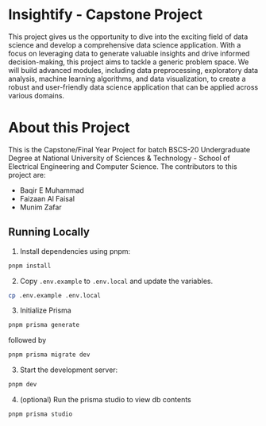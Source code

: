 # Insightify - Capstone Project

This project gives us the opportunity to dive into the exciting field of data science and develop a comprehensive data science application. With a focus on leveraging data to generate valuable insights and drive informed decision-making, this project aims to tackle a generic problem space. We will build advanced modules, including data preprocessing, exploratory data analysis, machine learning algorithms, and data visualization, to create a robust and user-friendly data science application that can be applied across various domains.

# About this Project

This is the Capstone/Final Year Project for batch BSCS-20 Undergraduate Degree at National University of Sciences & Technology - School of Electrical Engineering and Computer Science.
The contributors to this project are:

- Baqir E Muhammad
- Faizaan Al Faisal
- Munim Zafar

## Running Locally

1. Install dependencies using pnpm:

```sh
pnpm install
```

2. Copy `.env.example` to `.env.local` and update the variables.

```sh
cp .env.example .env.local
```

3. Initialize Prisma
```sh
pnpm prisma generate
```
followed by
```sh
pnpm prisma migrate dev
```

3. Start the development server:

```sh
pnpm dev
```

4. (optional) Run the prisma studio to view db contents

```sh
pnpm prisma studio
```
